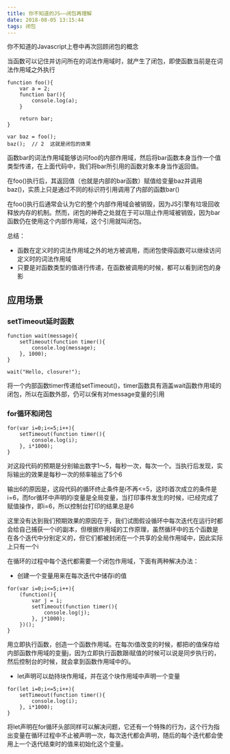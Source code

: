 ```yaml
---
title: 你不知道的JS——闭包再理解
date: 2018-08-05 13:15:44
tags: 闭包
---
```

你不知道的Javascript上卷中再次回顾闭包的概念
<!-- more -->
当函数可以记住并访问所在的词法作用域时，就产生了闭包，即使函数当前是在词法作用域之外执行

```
function foo(){
    var a = 2;
    function bar(){
        console.log(a);
    }

    return bar;
}

var baz = foo();
baz();  // 2  这就是闭包的效果
```
函数bar的词法作用域能够访问foo的内部作用域，然后将bar函数本身当作一个值类型传递，在上面代码中，我们将bar所引用的函数对象本身当作返回值。

在foo()执行后，其返回值（也就是内部的bar函数）赋值给变量baz并调用baz()，实质上只是通过不同的标识符引用调用了内部的函数bar()

在foo()执行后通常会认为它的整个内部作用域会被销毁，因为JS引擎有垃圾回收释放内存的机制。然而，闭包的神奇之处就在于可以阻止作用域被销毁，因为bar函数仍在使用这个内部作用域，这个引用就叫闭包。

总结：
- 函数在定义时的词法作用域之外的地方被调用，而闭包使得函数可以继续访问定义时的词法作用域
- 只要是对函数类型的值进行传递，在函数被调用的时候，都可以看到闭包的身影

## 应用场景
### setTimeout延时函数
```
function wait(message){
    setTimeout(function timer(){
        console.log(message);
    }, 1000);
}

wait("Hello, closure!");
```
将一个内部函数timer传递给setTimeout()，timer函数具有涵盖wait函数作用域的闭包，所以在函数外部，仍可以保有对message变量的引用

### for循环和闭包
```
for(var i=0;i<=5;i++){
    setTimeout(function timer(){
        console.log(i);
    }, i*1000);
}
```
对这段代码的预期是分别输出数字1～5，每秒一次，每次一个。当执行后发现，实际输出的效果是每秒一次的频率输出了5个6

输出6的原因是，这段代码的循环终止条件是i不再<=5，这时i首次成立的条件是i=6，而for循环中声明的i变量是全局变量，当打印事件发生的时候，i已经完成了赋值操作，即i=6，所以控制台打印的结果总是6

这里没有达到我们预期效果的原因在于，我们试图假设循环中每次迭代在运行时都会给自己捕获一个i的副本，但根据作用域的工作原理，虽然循环中的五个函数是在各个迭代中分别定义的，但它们都被封闭在一个共享的全局作用域中，因此实际上只有一个i

在循环的过程中每个迭代都需要一个闭包作用域，下面有两种解决办法：
- 创建一个变量用来在每次迭代中储存i的值
```
for(var i=0;i<=5;i++){
    (function(){
        var j = i;
        setTimeout(function timer(){
            console.log(j);
        }, j*1000);
    })();
}
```
用立即执行函数，创造一个函数作用域。在每次i值改变的时候，都把i的值保存给内部函数作用域的变量j，因为立即执行函数跟i赋值的时候可以说是同步执行的，然后控制台的时候，就会拿到函数作用域中的i。
- let声明可以劫持块作用域，并在这个块作用域中声明一个变量
```
for(let i=0;i<=5;i++){
    setTimeout(function timer(){
        console.log(i);
    }, i*1000);
}
```
将let声明在for循环头部同样可以解决问题，它还有一个特殊的行为，这个行为指出变量在循环过程中不止被声明一次，每次迭代都会声明，随后的每个迭代都会使用上一个迭代结束时的值来初始化这个变量。
